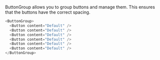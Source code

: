 ButtonGroup allows you to group buttons and manage them. This ensures that the buttons have the correct spacing.
```js
<ButtonGroup>
  <Button content="Default" />
  <Button content="Default" />
  <Button content="Default" />
  <Button content="Default" />
  <Button content="Default" />
  <Button content="Default" />
</ButtonGroup>
```
